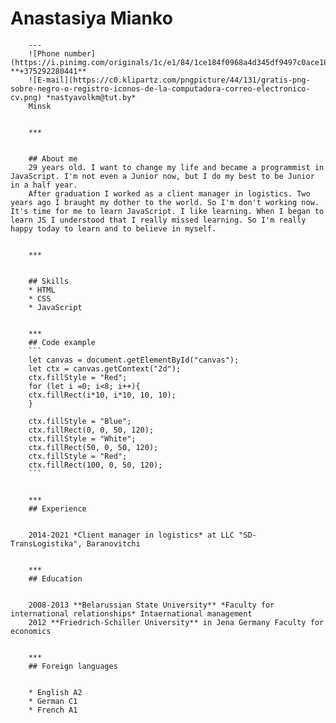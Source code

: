 # Anastasiya Mianko
		---
		![Phone number](https://i.pinimg.com/originals/1c/e1/84/1ce184f0968a4d345df9497c0ace18f3.png) **+375292280441**
		![E-mail](https://c0.klipartz.com/pngpicture/44/131/gratis-png-sobre-negro-o-registro-iconos-de-la-computadora-correo-electronico-cv.png) *nastyavolkm@tut.by*
		Minsk
		

		***
		

		## About me
		29 years old. I want to change my life and became a programmist in JavaScript. I'm not even a Junior now, but I do my best to be Junior in a half year. 
		After graduation I worked as a client manager in logistics. Two years ago I braught my dother to the world. So I'm don't working now. It's time for me to learn JavaScript. I like learning. When I began to learn JS I understood that I really missed learning. So I'm really happy today to learn and to believe in myself.
		

		***
		

		## Skills
		* HTML
		* CSS
		* JavaScript
		

		***
		## Code example
		```
		let canvas = document.getElementById("canvas");
		let ctx = canvas.getContext("2d");
		ctx.fillStyle = "Red";
		for (let i =0; i<8; i++){
		ctx.fillRect(i*10, i*10, 10, 10);
		}
		
		ctx.fillStyle = "Blue";
		ctx.fillRect(0, 0, 50, 120);
		ctx.fillStyle = "White";
		ctx.fillRect(50, 0, 50, 120);
		ctx.fillStyle = "Red";
		ctx.fillRect(100, 0, 50, 120);
		```
		

		***
		## Experience
		

		2014-2021 *Client manager in logistics* at LLC "SD-TransLogistika", Baranovitchi
		

		***
		## Education
		

		2008-2013 **Belarussian State University** *Faculty for international relationships* Intaernational management
		2012 **Friedrich-Schiller University** in Jena Germany Faculty for economics
		

		***
		## Foreign languages
		

		* English A2
		* German C1
		* French A1

